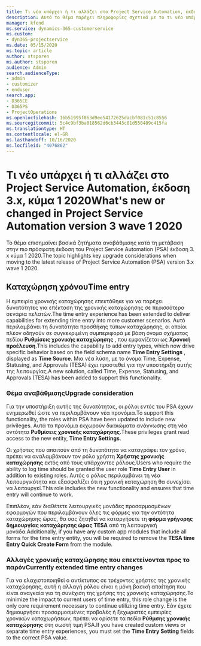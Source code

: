 ```yaml
---
title: Τι νέο υπάρχει ή τι αλλάζει στο Project Service Automation, έκδοση 3.x, κύμα 1 2020
description: Αυτό το θέμα παρέχει πληροφορίες σχετικά με το τι νέο υπάρχει και τι έχει αλλάξει στο Project Service Automation, έκδοση 3, κύμα 1 2020.
manager: kfend
ms.service: dynamics-365-customerservice
ms.custom:
- dyn365-projectservice
ms.date: 05/15/2020
ms.topic: article
author: stsporen
ms.author: stsporen
audience: Admin
search.audienceType:
- admin
- customizer
- enduser
search.app:
- D365CE
- D365PS
- ProjectOperations
ms.openlocfilehash: 16b51995f863d9ee54172625dacbf081c51c8556
ms.sourcegitcommit: 5c4c9bf3ba018562d6cb3443c01d550489c415fa
ms.translationtype: HT
ms.contentlocale: el-GR
ms.lasthandoff: 10/16/2020
ms.locfileid: "4076862"
---
```

# <a name="whats-new-or-changed-in-project-service-automation-version-3-wave-1-2020"></a><span data-ttu-id="aad77-103">Τι νέο υπάρχει ή τι αλλάζει στο Project Service Automation, έκδοση 3.x, κύμα 1 2020</span><span class="sxs-lookup"><span data-stu-id="aad77-103">What's new or changed in Project Service Automation version 3 wave 1 2020</span></span>
<span data-ttu-id="aad77-104">Το θέμα επισημαίνει βασικά ζητήματα αναβάθμισης κατά τη μετάβαση στην πιο πρόσφατη έκδοση του Project Service Automation (PSA) έκδοση 3. x κύμα 1 2020.</span><span class="sxs-lookup"><span data-stu-id="aad77-104">The topic highlights key upgrade considerations when moving to the latest release of Project Service Automation (PSA) version 3.x wave 1 2020.</span></span>

## <a name="time-entry"></a><span data-ttu-id="aad77-105">Καταχώρηση χρόνου</span><span class="sxs-lookup"><span data-stu-id="aad77-105">Time entry</span></span>
<span data-ttu-id="aad77-106">Η εμπειρία χρονικής καταχώρησης επεκτάθηκε για να παρέχει δυνατότητες για επέκταση της χρονικής καταχώρησης σε περισσότερα σενάρια πελατών.</span><span class="sxs-lookup"><span data-stu-id="aad77-106">The time entry experience has been extended to deliver capabilities for extending time entry into more customer scenarios.</span></span> <span data-ttu-id="aad77-107">Αυτό περιλαμβάνει τη δυνατότητα προσθήκης τύπων καταχώρησης, οι οποίοι πλέον οδηγούν σε συγκεκριμένη συμπεριφορά με βάση όνομα σχήματος πεδίου **Ρυθμίσεις χρονικής καταχώρησης** , που εμφανίζεται ως **Χρονική προέλευση**.</span><span class="sxs-lookup"><span data-stu-id="aad77-107">This includes the capability to add entry types, which now drive specific behavior based on the field schema name **Time Entry Settings** , displayed as **Time Source**.</span></span> <span data-ttu-id="aad77-108">Μια νέα λύση, με το όνομα Time, Expense, Statusing, and Approvals (TESA) έχει προστεθεί για την υποστήριξη αυτής της λειτουργίας.</span><span class="sxs-lookup"><span data-stu-id="aad77-108">A new solution, called Time, Expense, Statusing, and Approvals (TESA) has been added to support this functionality.</span></span>

### <a name="upgrade-consideration"></a><span data-ttu-id="aad77-109">Θέμα αναβάθμισης</span><span class="sxs-lookup"><span data-stu-id="aad77-109">Upgrade consideration</span></span>
<span data-ttu-id="aad77-110">Για την υποστήριξη αυτής της δυνατότητας, οι ρόλοι εντός του PSA έχουν ενημερωθεί ώστε να περιλαμβάνουν νέα προνόμια.</span><span class="sxs-lookup"><span data-stu-id="aad77-110">To support this functionality, the roles within PSA have been updated to include new privileges.</span></span> <span data-ttu-id="aad77-111">Αυτά τα προνόμια εκχωρούν δικαιώματα ανάγνωσης στη νέα οντότητα **Ρυθμίσεις χρονικής καταχώρησης**.</span><span class="sxs-lookup"><span data-stu-id="aad77-111">These privileges grant read access to the new entity, **Time Entry Settings**.</span></span>

<span data-ttu-id="aad77-112">Οι χρήστες που απαιτούν από τη δυνατότητα να καταγράφει τον χρόνο, πρέπει να αναλαμβάνουν τον ρόλο χρήστη **Χρήστης χρονικής καταχώρησης** εκτός από τους υπάρχοντες ρόλους.</span><span class="sxs-lookup"><span data-stu-id="aad77-112">Users who require the ability to log time should be granted the user role **Time Entry User** in addition to existing roles.</span></span> <span data-ttu-id="aad77-113">Αυτός ο ρόλος περιλαμβάνει τη νέα λειτουργικότητα και εξασφαλίζει ότι η χρονική καταχώρηση θα συνεχίσει να λειτουργεί.</span><span class="sxs-lookup"><span data-stu-id="aad77-113">This role includes the new functionality and ensures that time entry will continue to work.</span></span>

<span data-ttu-id="aad77-114">Επιπλέον, εάν διαθέτετε λειτουργικές μονάδες προσαρμοσμένων εφαρμογών που περιλαμβάνουν όλες τις φόρμες για την οντότητα καταχώρησης ώρας, θα σας ζητηθεί να καταργήσετε τη **φόρμα γρήγορης δημιουργίας καταχώρησης ώρας TESA** από τη λειτουργική μονάδα.</span><span class="sxs-lookup"><span data-stu-id="aad77-114">Additionally, if you have any custom app modules that include all forms for the time entry entity, you will be required to remove the **TESA time Entry Quick Create Form** from the module.</span></span>

### <a name="currently-extended-time-entry-changes"></a><span data-ttu-id="aad77-115">Αλλαγές χρονικής καταχώρησης που επεκτείνονται προς το παρόν</span><span class="sxs-lookup"><span data-stu-id="aad77-115">Currently extended time entry changes</span></span>
<span data-ttu-id="aad77-116">Για να ελαχιστοποιηθεί ο αντίκτυπος σε τρέχοντες χρήστες της χρονικής καταχώρησης, αυτή η αλλαγή ρόλου είναι η μόνη βασική απαίτηση που είναι αναγκαία για τη συνέχιση της χρήσης της χρονικής καταχώρησης.</span><span class="sxs-lookup"><span data-stu-id="aad77-116">To minimize the impact to current users of time entry, this role change is the only core requirement necessary to continue utilizing time entry.</span></span> <span data-ttu-id="aad77-117">Εάν έχετε δημιουργήσει προσαρμοσμένες προβολές ή ξεχωριστές εμπειρίες χρονικών καταχωρήσεων, πρέπει να ορίσετε τα πεδία **Ρύθμσης χρονικής καταχώρησης** στη σωστή τιμή PSA.</span><span class="sxs-lookup"><span data-stu-id="aad77-117">If you have created custom views or separate time entry experiences, you must set the **Time Entry Setting** fields to the correct PSA value.</span></span>

